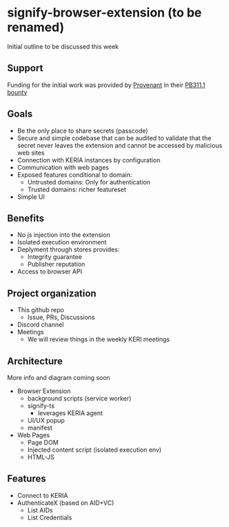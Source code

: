 # signify-browser-extension (to be renamed)
Initial outline to be discussed this week

## Support
Funding for the initial work was provided by [Provenant](https://provenant.net/) in their [PB311.1 bounty](https://docs.google.com/document/d/1mq82RDRGfoOMCs8sR8Cuj_hMC5i1_aP7e6DVqp8o13g/edit?usp=sharing)

## Goals
* Be the only place to share secrets (passcode)
* Secure and simple codebase that can be audited to validate that the secret never leaves the extension and cannot be accessed by malicious web sites
* Connection with KERIA instances by configuration
* Communication with web pages
* Exposed features conditional to domain:
  * Untrusted domains: Only for authentication
  * Trusted domains: richer featureset
* Simple UI 

## Benefits
* No js injection into the extension
* Isolated execution environment
* Deplyment through stores provides:
  * Integrity guarantee
  * Publisher reputation
* Access to browser API

## Project organization
* This github repo
  * Issue, PRs, Discussions
* Discord channel
* Meetings
  * We will review things in the weekly KERI meetings
 
## Architecture
More info and diagram coming soon
* Browser Extension
  * background scripts (service worker)
  * signify-ts
    * leverages KERIA agent
  * UI/UX popup
  * manifest
* Web Pages
  * Page DOM
  * Injected content script (isolated execution env)
  * HTML-JS
 
## Features
* Connect to KERIA
* AuthenticateX (based on AID+VC)
  * List AIDs
  * List Credentials
